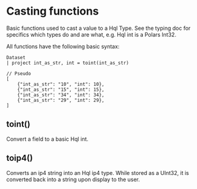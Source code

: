 # Casting functions
Basic functions used to cast a value to a Hql Type.
See the typing doc for specifics which types do and are what, e.g. Hql int is a Polars Int32.

All functions have the following basic syntax:

```
Dataset
| project int_as_str, int = toint(int_as_str)

// Pseudo
[
    {"int_as_str": "10", "int": 10},
    {"int_as_str": "15", "int": 15},
    {"int_as_str": "34", "int": 34},
    {"int_as_str": "29", "int": 29},
]
```

## toint()
Convert a field to a basic Hql int.

## toip4()
Converts an ip4 string into an Hql ip4 type.
While stored as a UInt32, it is converted back into a string upon display to the user.